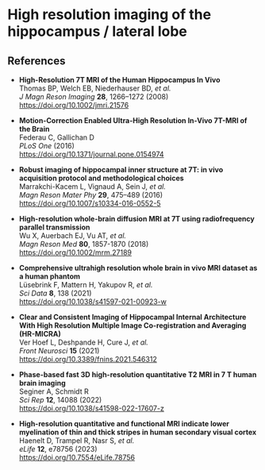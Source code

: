 # High resolution imaging of the hippocampus / lateral lobe

## References

- **High-Resolution 7T MRI of the Human Hippocampus In Vivo** <br />
  Thomas BP, Welch EB, Niederhauser BD, _et al._ <br />
  _J Magn Reson Imaging_ **28**, 1266–1272 (2008) <br />
  https://doi.org/10.1002/jmri.21576

- **Motion-Correction Enabled Ultra-High Resolution In-Vivo 7T-MRI of the Brain** <br />
  Federau C, Gallichan D <br />
  _PLoS One_ (2016) <br />
  https://doi.org/10.1371/journal.pone.0154974
  
- **Robust imaging of hippocampal inner structure at 7T: in vivo acquisition protocol and methodological choices** <br />
  Marrakchi-Kacem L, Vignaud A, Sein J, _et al._ <br />
  _Magn Reson Mater Phy_ **29**, 475–489 (2016) <br />
  https://doi.org/10.1007/s10334-016-0552-5
  
- **High-resolution whole-brain diffusion MRI at 7T using radiofrequency parallel transmission** <br />
  Wu X, Auerbach EJ, Vu AT, _et al._ <br />
  _Magn Reson Med_ **80**, 1857-1870 (2018) <br />
  https://doi.org/10.1002/mrm.27189
  
- **Comprehensive ultrahigh resolution whole brain in vivo MRI dataset as a human phantom** <br />
  Lüsebrink F, Mattern H, Yakupov R, _et al._ <br />
  _Sci Data_ **8**, 138 (2021) <br />
  https://doi.org/10.1038/s41597-021-00923-w
  
- **Clear and Consistent Imaging of Hippocampal Internal Architecture With High Resolution 
  Multiple Image Co-registration and Averaging (HR-MICRA)** <br />
  Ver Hoef L, Deshpande H, Cure J, _et al._ <br />
  _Front Neurosci_ **15** (2021) <br />
  https://doi.org/10.3389/fnins.2021.546312
  
- **Phase-based fast 3D high-resolution quantitative T2 MRI in 7 T human brain imaging** <br />
 Seginer A, Schmidt R <br />
 _Sci Rep_ **12**, 14088 (2022) <br />
 https://doi.org/10.1038/s41598-022-17607-z
 
- **High-resolution quantitative and functional MRI indicate lower myelination of thin and thick stripes in human secondary visual cortex** <br />
  Haenelt D, Trampel R, Nasr S, _et al._ <br />
  _eLife_ **12**, e78756 (2023) <br />
  https://doi.org/10.7554/eLife.78756
